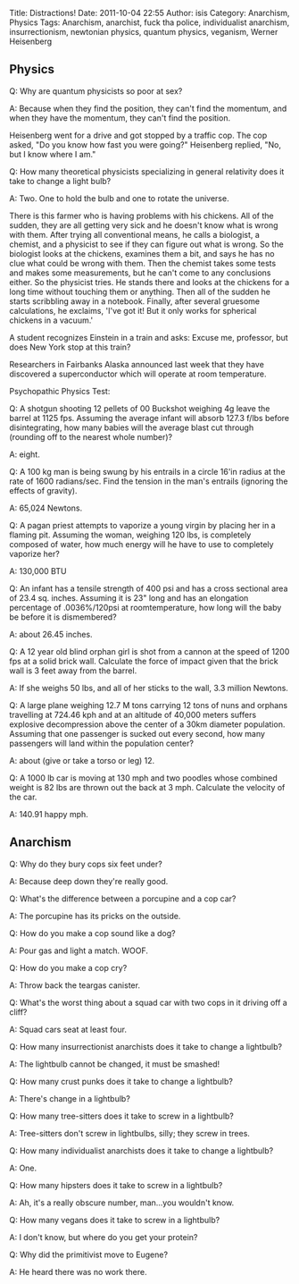 Title: Distractions!
Date: 2011-10-04 22:55
Author: isis
Category: Anarchism, Physics
Tags: Anarchism, anarchist, fuck tha police, individualist anarchism, insurrectionism, newtonian physics, quantum physics, veganism, Werner Heisenberg

Physics
-------

Q: Why are quantum physicists so poor at sex?

A: Because when they find the position, they can't find the momentum,
and when they have the momentum, they can't find the position.

Heisenberg went for a drive and got stopped by a traffic cop. The cop
asked, "Do you know how fast you were going?" Heisenberg replied, "No,
but I know where I am."

Q: How many theoretical physicists specializing in general relativity
does it take to change a light bulb?

A: Two. One to hold the bulb and one to rotate the universe.

There is this farmer who is having problems with his chickens. All of
the sudden, they are all getting very sick and he doesn't know what is
wrong with them. After trying all conventional means, he calls a
biologist, a chemist, and a physicist to see if they can figure out what
is wrong. So the biologist looks at the chickens, examines them a bit,
and says he has no clue what could be wrong with them. Then the chemist
takes some tests and makes some measurements, but he can't come to any
conclusions either. So the physicist tries. He stands there and looks at
the chickens for a long time without touching them or anything. Then all
of the sudden he starts scribbling away in a notebook. Finally, after
several gruesome calculations, he exclaims, 'I've got it! But it only
works for spherical chickens in a vacuum.'

A student recognizes Einstein in a train and asks: Excuse me, professor,
but does New York stop at this train?

Researchers in Fairbanks Alaska announced last week that they have
discovered a superconductor which will operate at room temperature.

Psychopathic Physics Test:

Q: A shotgun shooting 12 pellets of 00 Buckshot weighing 4g leave the
barrel at 1125 fps. Assuming the average infant will absorb 127.3 f/lbs
before disintegrating, how many babies will the average blast cut
through (rounding off to the nearest whole number)?

A: eight.

Q: A 100 kg man is being swung by his entrails in a circle 16'in radius
at the rate of 1600 radians/sec. Find the tension in the man's entrails
(ignoring the effects of gravity).

A: 65,024 Newtons.

Q: A pagan priest attempts to vaporize a young virgin by placing her in
a flaming pit. Assuming the woman, weighing 120 lbs, is completely
composed of water, how much energy will he have to use to completely
vaporize her?

A: 130,000 BTU

Q: An infant has a tensile strength of 400 psi and has a cross sectional
area of 23.4 sq. inches. Assuming it is 23" long and has an elongation
percentage of .0036%/120psi at roomtemperature, how long will the baby
be before it is dismembered?

A: about 26.45 inches.

Q: A 12 year old blind orphan girl is shot from a cannon at the speed of
1200 fps at a solid brick wall. Calculate the force of impact given that
the brick wall is 3 feet away from the barrel.

A: If she weighs 50 lbs, and all of her sticks to the wall, 3.3 million
Newtons.

Q: A large plane weighing 12.7 M tons carrying 12 tons of nuns and
orphans travelling at 724.46 kph and at an altitude of 40,000 meters
suffers explosive decompression above the center of a 30km diameter
population. Assuming that one passenger is sucked out every second, how
many passengers will land within the population center?

A: about (give or take a torso or leg) 12.

Q: A 1000 lb car is moving at 130 mph and two poodles whose combined
weight is 82 lbs are thrown out the back at 3 mph. Calculate the
velocity of the car.

A: 140.91 happy mph.

Anarchism
---------

Q: Why do they bury cops six feet under?

A: Because deep down they're really good.

Q: What's the difference between a porcupine and a cop car?

A: The porcupine has its pricks on the outside.

Q: How do you make a cop sound like a dog?

A: Pour gas and light a match. WOOF.

Q: How do you make a cop cry?

A: Throw back the teargas canister.

Q: What's the worst thing about a squad car with two cops in it driving
off a cliff?

A: Squad cars seat at least four.

Q: How many insurrectionist anarchists does it take to change a
lightbulb?

A: The lightbulb cannot be changed, it must be smashed!

Q: How many crust punks does it take to change a lightbulb?

A: There's change in a lightbulb?

Q: How many tree-sitters does it take to screw in a lightbulb?

A: Tree-sitters don't screw in lightbulbs, silly; they screw in trees.

Q: How many individualist anarchists does it take to change a lightbulb?

A: One.

Q: How many hipsters does it take to screw in a lightbulb?

A: Ah, it's a really obscure number, man...you wouldn't know.

Q: How many vegans does it take to screw in a lightbulb?

A: I don't know, but where do you get your protein?

Q: Why did the primitivist move to Eugene?

A: He heard there was no work there.
